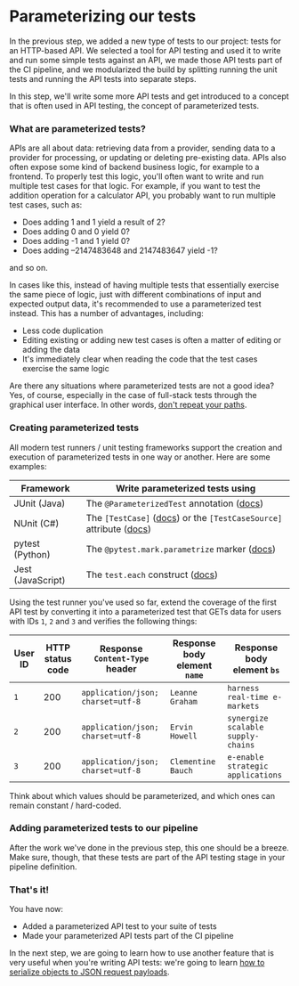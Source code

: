 # Parameterizing our tests

In the previous step, we added a new type of tests to our project: tests for an HTTP-based API. We selected a tool for API testing and used it to write and run some simple tests against an API, we made those API tests part of the CI pipeline, and we modularized the build by splitting running the unit tests and running the API tests into separate steps.

In this step, we'll write some more API tests and get introduced to a concept that is often used in API testing, the concept of parameterized tests.

### What are parameterized tests?

APIs are all about data: retrieving data from a provider, sending data to a provider for processing, or updating or deleting pre-existing data. APIs also often expose some kind of backend business logic, for example to a frontend. To properly test this logic, you'll often want to write and run multiple test cases for that logic. For example, if you want to test the addition operation for a calculator API, you probably want to run multiple test cases, such as:

* Does adding 1 and 1 yield a result of 2?
* Does adding 0 and 0 yield 0?
* Does adding -1 and 1 yield 0?
* Does adding –2147483648 and 2147483647 yield -1?

and so on.

In cases like this, instead of having multiple tests that essentially exercise the same piece of logic, just with different combinations of input and expected output data, it's recommended to use a parameterized test instead. This has a number of advantages, including:

* Less code duplication
* Editing existing or adding new test cases is often a matter of editing or adding the data
* It's immediately clear when reading the code that the test cases exercise the same logic

Are there any situations where parameterized tests are not a good idea? Yes, of course, especially in the case of full-stack tests through the graphical user interface. In other words, [don't repeat your paths](https://chrismcmahonsblog.blogspot.com/2017/11/ui-test-heuristic-dont-repeat-your-paths.html).

### Creating parameterized tests

All modern test runners / unit testing frameworks support the creation and execution of parameterized tests in one way or another. Here are some examples:

| Framework | Write parameterized tests using |
| --------- | ------------------------ |
| JUnit (Java) | The `@ParameterizedTest` annotation ([docs](https://junit.org/junit5/docs/current/user-guide/#writing-tests-parameterized-tests)) |
| NUnit (C#) | The `[TestCase]` ([docs](https://docs.nunit.org/articles/nunit/writing-tests/attributes/testcase.html)) or the `[TestCaseSource]` attribute ([docs](https://docs.nunit.org/articles/nunit/writing-tests/attributes/testcasesource.html)) |
| pytest (Python) | The `@pytest.mark.parametrize` marker ([docs](https://docs.pytest.org/en/latest/how-to/parametrize.html)) |
| Jest (JavaScript) | The `test.each` construct ([docs](https://jestjs.io/docs/api#testeachtablename-fn-timeout)) |

Using the test runner you've used so far, extend the coverage of the first API test by converting it into a parameterized test that GETs data for users with IDs `1`, `2` and `3` and verifies the following things:

| User ID | HTTP status code | Response `Content-Type` header | Response body element `name` | Response body element `bs` |
| ------- | ---------------- | ------------------------------ | ---------------------------- | -------------------------- |
| `1` | 200 | `application/json; charset=utf-8` | `Leanne Graham` | `harness real-time e-markets` |
| `2` | 200 | `application/json; charset=utf-8` | `Ervin Howell` | `synergize scalable supply-chains` |
| `3` | 200 | `application/json; charset=utf-8` | `Clementine Bauch` | `e-enable strategic applications` |

Think about which values should be parameterized, and which ones can remain constant / hard-coded.

### Adding parameterized tests to our pipeline

After the work we've done in the previous step, this one should be a breeze. Make sure, though, that these tests are part of the API testing stage in your pipeline definition.

### That's it!

You have now:

* Added a parameterized API test to your suite of tests
* Made your parameterized API tests part of the CI pipeline

In the next step, we are going to learn how to use another feature that is very useful when you're writing API tests: we're going to learn [how to serialize objects to JSON request payloads](08-serializing-objects-to-json.md).